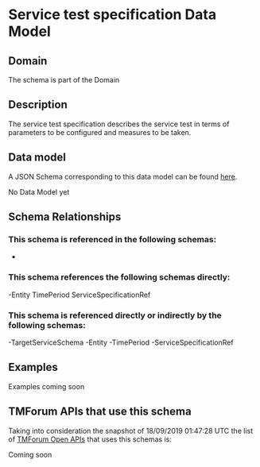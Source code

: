 # Service test specification Data Model

## Domain

The  schema is part of the  Domain

## Description

The service test specification describes the service test in terms of parameters to be configured and 
measures to be taken.

## Data model

A JSON Schema corresponding to this data model can be found
[here](https://github.com/tmforum-rand/schemas/blob/master/Service/ServiceTestSpecification.schema.json).

No Data Model yet

## Schema Relationships

### This schema is referenced in the following schemas:

-

### This schema references the following schemas directly:

-Entity
TimePeriod
ServiceSpecificationRef

### This schema is referenced directly or indirectly by the following schemas:

-TargetServiceSchema
-Entity
-TimePeriod
-ServiceSpecificationRef



## Examples

Examples coming soon

## TMForum APIs that use this schema

Taking into consideration the snapshot of 18/09/2019 01:47:28 UTC the list of [TMForum Open APIs](https://www.tmforum.org/open-apis/) that uses this schemas is:

Coming soon